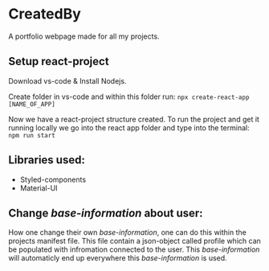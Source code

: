 # CreatedBy
A portfolio webpage made for all my projects.

## Setup react-project 
Download vs-code & Install Nodejs.

Create folder in vs-code and within this folder run:
```npx create-react-app [NAME_OF_APP]```

Now we have a react-project structure created. To run the project and get it running locally we go into the react app folder and type into the terminal: ```npm run start```

## Libraries used:
* Styled-components
* Material-UI

## Change _base-information_ about user:
How one change their own _base-information_, one can do this within the projects manifest file. This file contain a json-object called profile which can be populated with infromation connected to the user. This _base-information_ will automaticly end up everywhere this _base-information_ is used. 
